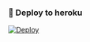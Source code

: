 ### 🚀 Deploy to heroku
[![Deploy](https://www.herokucdn.com/deploy/button.svg)](https://heroku.com/deploy?template=https://github.com/Kuliyef/BTOmusic)
